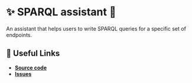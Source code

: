 # ✨ SPARQL assistant 🦜

An assistant that helps users to write SPARQL queries for a specific set of endpoints.

## 🔗 Useful Links

- **[Source code](https://github.com/sib-swiss/sparql-llm/tree/main/tutorial)**
- **[Issues](https://github.com/sib-swiss/sparql-llm/issues)**
